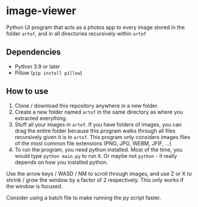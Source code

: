 # image-viewer
Python UI program that acts as a photos app to every image stored in the folder `artof`, and in all directories recursively within `artof`

## Dependencies

- Python 3.9 or later
- Pillow (`pip install pillow`)

## How to use

1. Clone / download this repository anywhere in a new folder.
2. Create a new folder named `artof` in the same directory as where you extracted everything.
3. Stuff all your images in `artof`. If you have folders of images, you can drag the entire folder because this program walks through all files recursively given it is in `artof`. This program only considers images files of the most common file extensions (PNG, JPG, WEBM, JFIF, ...)
4. To run the program, you need python installed. Most of the time, you would type `python main.py` to run it. Or maybe not `python` - it really depends on how you installed python.

Use the arrow keys / WASD / NM to scroll through images, and use Z or X to shrink / grow the window by a factor of 2 respectively. This only works if the window is focused.

Consider using a batch file to make running the py script faster.
